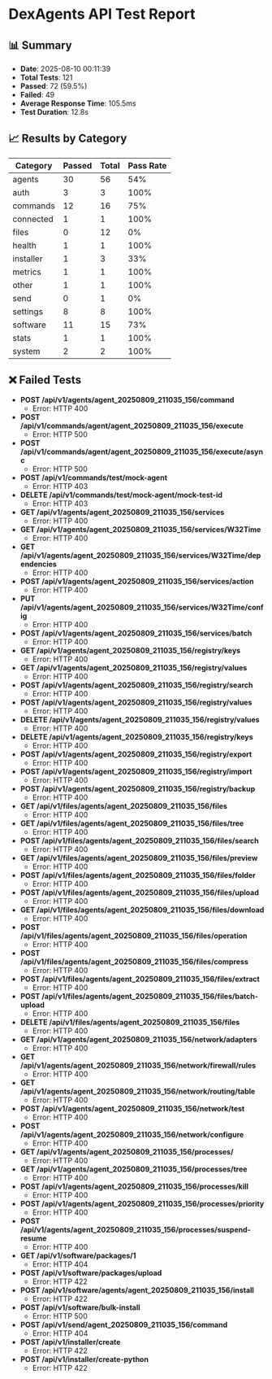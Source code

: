 # DexAgents API Test Report

## 📊 Summary
- **Date**: 2025-08-10 00:11:39
- **Total Tests**: 121
- **Passed**: 72 (59.5%)
- **Failed**: 49
- **Average Response Time**: 105.5ms
- **Test Duration**: 12.8s

## 📈 Results by Category

| Category | Passed | Total | Pass Rate |
|----------|--------|-------|-----------|
| agents | 30 | 56 | 54% |
| auth | 3 | 3 | 100% |
| commands | 12 | 16 | 75% |
| connected | 1 | 1 | 100% |
| files | 0 | 12 | 0% |
| health | 1 | 1 | 100% |
| installer | 1 | 3 | 33% |
| metrics | 1 | 1 | 100% |
| other | 1 | 1 | 100% |
| send | 0 | 1 | 0% |
| settings | 8 | 8 | 100% |
| software | 11 | 15 | 73% |
| stats | 1 | 1 | 100% |
| system | 2 | 2 | 100% |

## ❌ Failed Tests

- **POST /api/v1/agents/agent_20250809_211035_156/command**
  - Error: HTTP 400
- **POST /api/v1/commands/agent/agent_20250809_211035_156/execute**
  - Error: HTTP 500
- **POST /api/v1/commands/agent/agent_20250809_211035_156/execute/async**
  - Error: HTTP 500
- **POST /api/v1/commands/test/mock-agent**
  - Error: HTTP 403
- **DELETE /api/v1/commands/test/mock-agent/mock-test-id**
  - Error: HTTP 403
- **GET /api/v1/agents/agent_20250809_211035_156/services**
  - Error: HTTP 400
- **GET /api/v1/agents/agent_20250809_211035_156/services/W32Time**
  - Error: HTTP 400
- **GET /api/v1/agents/agent_20250809_211035_156/services/W32Time/dependencies**
  - Error: HTTP 400
- **POST /api/v1/agents/agent_20250809_211035_156/services/action**
  - Error: HTTP 400
- **PUT /api/v1/agents/agent_20250809_211035_156/services/W32Time/config**
  - Error: HTTP 400
- **POST /api/v1/agents/agent_20250809_211035_156/services/batch**
  - Error: HTTP 400
- **GET /api/v1/agents/agent_20250809_211035_156/registry/keys**
  - Error: HTTP 400
- **GET /api/v1/agents/agent_20250809_211035_156/registry/values**
  - Error: HTTP 400
- **POST /api/v1/agents/agent_20250809_211035_156/registry/search**
  - Error: HTTP 400
- **POST /api/v1/agents/agent_20250809_211035_156/registry/values**
  - Error: HTTP 400
- **DELETE /api/v1/agents/agent_20250809_211035_156/registry/values**
  - Error: HTTP 400
- **DELETE /api/v1/agents/agent_20250809_211035_156/registry/keys**
  - Error: HTTP 400
- **POST /api/v1/agents/agent_20250809_211035_156/registry/export**
  - Error: HTTP 400
- **POST /api/v1/agents/agent_20250809_211035_156/registry/import**
  - Error: HTTP 400
- **POST /api/v1/agents/agent_20250809_211035_156/registry/backup**
  - Error: HTTP 400
- **GET /api/v1/files/agents/agent_20250809_211035_156/files**
  - Error: HTTP 400
- **GET /api/v1/files/agents/agent_20250809_211035_156/files/tree**
  - Error: HTTP 400
- **POST /api/v1/files/agents/agent_20250809_211035_156/files/search**
  - Error: HTTP 400
- **GET /api/v1/files/agents/agent_20250809_211035_156/files/preview**
  - Error: HTTP 400
- **POST /api/v1/files/agents/agent_20250809_211035_156/files/folder**
  - Error: HTTP 400
- **POST /api/v1/files/agents/agent_20250809_211035_156/files/upload**
  - Error: HTTP 400
- **GET /api/v1/files/agents/agent_20250809_211035_156/files/download**
  - Error: HTTP 400
- **POST /api/v1/files/agents/agent_20250809_211035_156/files/operation**
  - Error: HTTP 400
- **POST /api/v1/files/agents/agent_20250809_211035_156/files/compress**
  - Error: HTTP 400
- **POST /api/v1/files/agents/agent_20250809_211035_156/files/extract**
  - Error: HTTP 400
- **POST /api/v1/files/agents/agent_20250809_211035_156/files/batch-upload**
  - Error: HTTP 400
- **DELETE /api/v1/files/agents/agent_20250809_211035_156/files**
  - Error: HTTP 400
- **GET /api/v1/agents/agent_20250809_211035_156/network/adapters**
  - Error: HTTP 400
- **GET /api/v1/agents/agent_20250809_211035_156/network/firewall/rules**
  - Error: HTTP 400
- **GET /api/v1/agents/agent_20250809_211035_156/network/routing/table**
  - Error: HTTP 400
- **POST /api/v1/agents/agent_20250809_211035_156/network/test**
  - Error: HTTP 400
- **POST /api/v1/agents/agent_20250809_211035_156/network/configure**
  - Error: HTTP 400
- **GET /api/v1/agents/agent_20250809_211035_156/processes/**
  - Error: HTTP 400
- **GET /api/v1/agents/agent_20250809_211035_156/processes/tree**
  - Error: HTTP 400
- **POST /api/v1/agents/agent_20250809_211035_156/processes/kill**
  - Error: HTTP 400
- **POST /api/v1/agents/agent_20250809_211035_156/processes/priority**
  - Error: HTTP 400
- **POST /api/v1/agents/agent_20250809_211035_156/processes/suspend-resume**
  - Error: HTTP 400
- **GET /api/v1/software/packages/1**
  - Error: HTTP 404
- **POST /api/v1/software/packages/upload**
  - Error: HTTP 422
- **POST /api/v1/software/agents/agent_20250809_211035_156/install**
  - Error: HTTP 422
- **POST /api/v1/software/bulk-install**
  - Error: HTTP 500
- **POST /api/v1/send/agent_20250809_211035_156/command**
  - Error: HTTP 404
- **POST /api/v1/installer/create**
  - Error: HTTP 422
- **POST /api/v1/installer/create-python**
  - Error: HTTP 422

